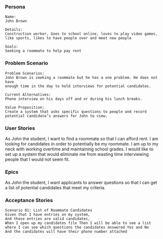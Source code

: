 
### Persona

```
Name:
John Brown

Details:
Construction worker, Goes to school online, loves to play video games,
like sports, likes to have people over and meet new people

Goals:
Seeking a roommate to help pay rent
```
### Problem Scenario

```
Problem Scenarios:
John Brown is seeking a roommate but he has a one problem. He does not have
enough time in the day to hold interviews for potential candidates.

Current Alternatives:
Phone interview on his days off and or during his lunch breaks.

Value Proposition:
Create a system that asks specific questions to people and record potential candidate’s answers for John to view.
```

### User Stories

As John the student, I want to find a roommate so that I can afford rent. I am
looking for candidates in order to potentially be my roommate. I am up to my
neck with working overtime and maintaining school grades. I would like to set
up a system that would eliminate me from wasting time interviewing people that I would not seem fit.

### Epics

As John the student, I want applicants to answer questions so that I can get a list of potential candidates that meet my criteria. 

### Acceptance Stories
```
Scenario 01: List of Roommate Candidates
Given that I have entries on my system,
And those entries are valid candidates,
When I open up my candidates file Then I will be able to see a list
where I can see which questions the candidates answered Yes and No
And the candidates will have their phone number attached
```
